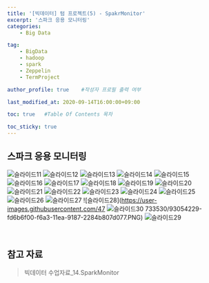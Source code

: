 ```yaml
---
title: '[빅데이터] 텀 프로젝트(5) - SpakrMonitor' 
excerpt: '스파크 응용 모니터링'
categories:
    - Big Data

tag:
    - BigData
    - hadoop
    - spark
    - Zeppelin
    - TermProject

author_profile: true    #작성자 프로필 출력 여부

last_modified_at: 2020-09-14T16:00:00+09:00

toc: true   #Table Of Contents 목차 

toc_sticky: true
---
```


## 스파크 응용 모니터링

![슬라이드11](https://user-images.githubusercontent.com/47733530/93054195-f6dcf780-f6a3-11ea-9fd9-4a63d83d4459.PNG)
![슬라이드12](https://user-images.githubusercontent.com/47733530/93054201-f80e2480-f6a3-11ea-9a4c-8ff31c027f51.PNG)
![슬라이드13](https://user-images.githubusercontent.com/47733530/93054202-f8a6bb00-f6a3-11ea-8671-6cf3e3ab34cf.PNG)
![슬라이드14](https://user-images.githubusercontent.com/47733530/93054203-f8a6bb00-f6a3-11ea-8e98-23c7f22c8f0c.PNG)
![슬라이드15](https://user-images.githubusercontent.com/47733530/93054205-f93f5180-f6a3-11ea-8144-4a79cd080a05.PNG)
![슬라이드16](https://user-images.githubusercontent.com/47733530/93054206-f93f5180-f6a3-11ea-8dfe-7aec663b6199.PNG)
![슬라이드17](https://user-images.githubusercontent.com/47733530/93054207-f9d7e800-f6a3-11ea-83d5-66605913a4d4.PNG)
![슬라이드18](https://user-images.githubusercontent.com/47733530/93054208-f9d7e800-f6a3-11ea-8ab1-b6a2176f1a6b.PNG)
![슬라이드19](https://user-images.githubusercontent.com/47733530/93054209-fa707e80-f6a3-11ea-9036-d4ed2fd2e7fd.PNG)
![슬라이드20](https://user-images.githubusercontent.com/47733530/93054212-fa707e80-f6a3-11ea-8f38-b53487fdecac.PNG)
![슬라이드21](https://user-images.githubusercontent.com/47733530/93054213-fb091500-f6a3-11ea-938c-e03c5f4cfe44.PNG)
![슬라이드22](https://user-images.githubusercontent.com/47733530/93054216-fb091500-f6a3-11ea-93ac-b1be0347aaa3.PNG)
![슬라이드23](https://user-images.githubusercontent.com/47733530/93054217-fba1ab80-f6a3-11ea-93b9-bd85747c2c23.PNG)
![슬라이드24](https://user-images.githubusercontent.com/47733530/93054219-fc3a4200-f6a3-11ea-8bda-bcc076d6e876.PNG)
![슬라이드25](https://user-images.githubusercontent.com/47733530/93054222-fc3a4200-f6a3-11ea-9d8f-e8dd92d06976.PNG)
![슬라이드26](https://user-images.githubusercontent.com/47733530/93054224-fcd2d880-f6a3-11ea-9c97-48228b9d8755.PNG)
![슬라이드27](https://user-images.githubusercontent.com/47733530/93054227-fcd2d880-f6a3-11ea-89eb-d795581bc5eb.PNG)
![슬라이드28](https://user-images.githubusercontent.com/47
![슬라이드30](https://user-images.githubusercontent.com/47733530/93054234-fe040580-f6a3-11ea-811f-216c6f30f859.PNG)
733530/93054229-fd6b6f00-f6a3-11ea-9187-2284b807d077.PNG)
![슬라이드29](https://user-images.githubusercontent.com/47733530/93054232-fd6b6f00-f6a3-11ea-8df7-129abf9ad81b.PNG)



<br>

## 참고 자료
> 빅데이터 수업자료_14.SparkMonitor